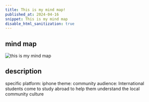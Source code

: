 ```yaml
---
title: This is my mind map!
published_at: 2024-04-16
snippet: This is my mind map
disable_html_sanitization: true
---
```

## mind map

![this is my mind map](../mind%20map/4.16%20mind%20map.png)

## description

specific platform: iphone
theme: community
audience: International students come to study abroad to help them understand the local community culture